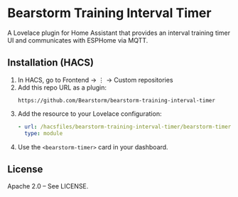 # Bearstorm Training Interval Timer

A Lovelace plugin for Home Assistant that provides an interval training timer UI and communicates with ESPHome via MQTT.

## Installation (HACS)

1. In HACS, go to Frontend → ⋮ → Custom repositories
2. Add this repo URL as a plugin:
   ```
   https://github.com/Bearstorm/bearstorm-training-interval-timer
   ```
3. Add the resource to your Lovelace configuration:
   ```yaml
   - url: /hacsfiles/bearstorm-training-interval-timer/bearstorm-timer.js
     type: module
   ```
4. Use the `<bearstorm-timer>` card in your dashboard.

## License

Apache 2.0 – See LICENSE.

